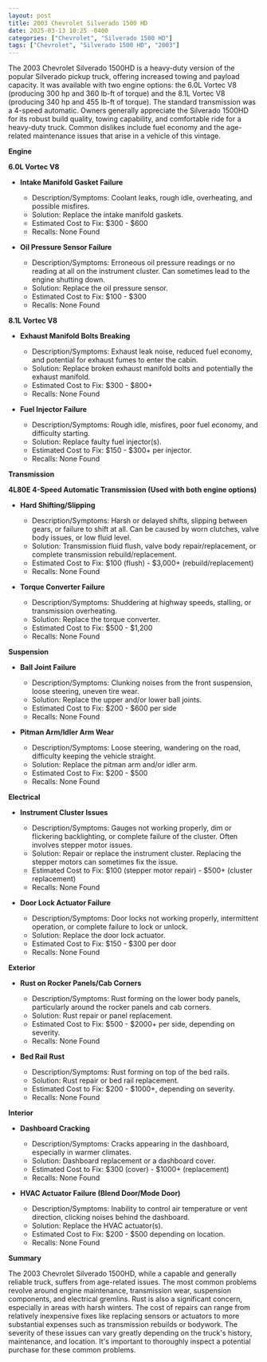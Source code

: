 ```yaml
---
layout: post
title: 2003 Chevrolet Silverado 1500 HD
date: 2025-03-13 10:25 -0400
categories: ["Chevrolet", "Silverado 1500 HD"]
tags: ["Chevrolet", "Silverado 1500 HD", "2003"]
---
```

The 2003 Chevrolet Silverado 1500HD is a heavy-duty version of the popular Silverado pickup truck, offering increased towing and payload capacity. It was available with two engine options: the 6.0L Vortec V8 (producing 300 hp and 360 lb-ft of torque) and the 8.1L Vortec V8 (producing 340 hp and 455 lb-ft of torque). The standard transmission was a 4-speed automatic. Owners generally appreciate the Silverado 1500HD for its robust build quality, towing capability, and comfortable ride for a heavy-duty truck. Common dislikes include fuel economy and the age-related maintenance issues that arise in a vehicle of this vintage.

**Engine**

**6.0L Vortec V8**

*   **Intake Manifold Gasket Failure**
    *   Description/Symptoms: Coolant leaks, rough idle, overheating, and possible misfires.
    *   Solution: Replace the intake manifold gaskets.
    *   Estimated Cost to Fix: $300 - $600
    *   Recalls: None Found

*   **Oil Pressure Sensor Failure**
    *   Description/Symptoms: Erroneous oil pressure readings or no reading at all on the instrument cluster. Can sometimes lead to the engine shutting down.
    *   Solution: Replace the oil pressure sensor.
    *   Estimated Cost to Fix: $100 - $300
    *   Recalls: None Found

**8.1L Vortec V8**

*   **Exhaust Manifold Bolts Breaking**
    *   Description/Symptoms: Exhaust leak noise, reduced fuel economy, and potential for exhaust fumes to enter the cabin.
    *   Solution: Replace broken exhaust manifold bolts and potentially the exhaust manifold.
    *   Estimated Cost to Fix: $300 - $800+
    *   Recalls: None Found

*   **Fuel Injector Failure**
    *   Description/Symptoms: Rough idle, misfires, poor fuel economy, and difficulty starting.
    *   Solution: Replace faulty fuel injector(s).
    *   Estimated Cost to Fix: $150 - $300+ per injector.
    *   Recalls: None Found

**Transmission**

**4L80E 4-Speed Automatic Transmission (Used with both engine options)**

*   **Hard Shifting/Slipping**
    *   Description/Symptoms: Harsh or delayed shifts, slipping between gears, or failure to shift at all. Can be caused by worn clutches, valve body issues, or low fluid level.
    *   Solution: Transmission fluid flush, valve body repair/replacement, or complete transmission rebuild/replacement.
    *   Estimated Cost to Fix: $100 (flush) - $3,000+ (rebuild/replacement)
    *   Recalls: None Found

*   **Torque Converter Failure**
    *   Description/Symptoms: Shuddering at highway speeds, stalling, or transmission overheating.
    *   Solution: Replace the torque converter.
    *   Estimated Cost to Fix: $500 - $1,200
    *   Recalls: None Found

**Suspension**

*   **Ball Joint Failure**
    *   Description/Symptoms: Clunking noises from the front suspension, loose steering, uneven tire wear.
    *   Solution: Replace the upper and/or lower ball joints.
    *   Estimated Cost to Fix: $200 - $600 per side
    *   Recalls: None Found

*   **Pitman Arm/Idler Arm Wear**
    *   Description/Symptoms: Loose steering, wandering on the road, difficulty keeping the vehicle straight.
    *   Solution: Replace the pitman arm and/or idler arm.
    *   Estimated Cost to Fix: $200 - $500
    *   Recalls: None Found

**Electrical**

*   **Instrument Cluster Issues**
    *   Description/Symptoms: Gauges not working properly, dim or flickering backlighting, or complete failure of the cluster. Often involves stepper motor issues.
    *   Solution: Repair or replace the instrument cluster. Replacing the stepper motors can sometimes fix the issue.
    *   Estimated Cost to Fix: $100 (stepper motor repair) - $500+ (cluster replacement)
    *   Recalls: None Found

*   **Door Lock Actuator Failure**
    *   Description/Symptoms: Door locks not working properly, intermittent operation, or complete failure to lock or unlock.
    *   Solution: Replace the door lock actuator.
    *   Estimated Cost to Fix: $150 - $300 per door
    *   Recalls: None Found

**Exterior**

*   **Rust on Rocker Panels/Cab Corners**
    *   Description/Symptoms: Rust forming on the lower body panels, particularly around the rocker panels and cab corners.
    *   Solution: Rust repair or panel replacement.
    *   Estimated Cost to Fix: $500 - $2000+ per side, depending on severity.
    *   Recalls: None Found

*   **Bed Rail Rust**
    *   Description/Symptoms: Rust forming on top of the bed rails.
    *   Solution: Rust repair or bed rail replacement.
    *   Estimated Cost to Fix: $200 - $1000+, depending on severity.
    *   Recalls: None Found

**Interior**

*   **Dashboard Cracking**
    *   Description/Symptoms: Cracks appearing in the dashboard, especially in warmer climates.
    *   Solution: Dashboard replacement or a dashboard cover.
    *   Estimated Cost to Fix: $300 (cover) - $1000+ (replacement)
    *   Recalls: None Found

*   **HVAC Actuator Failure (Blend Door/Mode Door)**
    *   Description/Symptoms: Inability to control air temperature or vent direction, clicking noises behind the dashboard.
    *   Solution: Replace the HVAC actuator(s).
    *   Estimated Cost to Fix: $200 - $500 depending on location.
    *   Recalls: None Found

**Summary**

The 2003 Chevrolet Silverado 1500HD, while a capable and generally reliable truck, suffers from age-related issues. The most common problems revolve around engine maintenance, transmission wear, suspension components, and electrical gremlins. Rust is also a significant concern, especially in areas with harsh winters. The cost of repairs can range from relatively inexpensive fixes like replacing sensors or actuators to more substantial expenses such as transmission rebuilds or bodywork. The severity of these issues can vary greatly depending on the truck's history, maintenance, and location. It's important to thoroughly inspect a potential purchase for these common problems.

